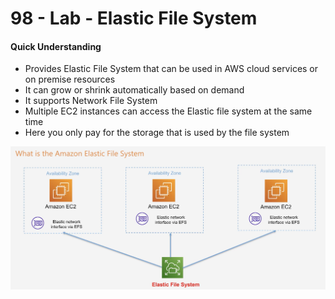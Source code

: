# 98 - Lab - Elastic File System

#### Quick Understanding 

* Provides Elastic File System that can be used in AWS cloud services or on premise resources 
* It can grow or shrink automatically based on demand 
* It supports Network File System 
* Multiple EC2 instances can access the Elastic file system at the same time
* Here you only pay for the storage that is used by the file system

![](../../../.gitbook/assets/image%20%2871%29.png)





